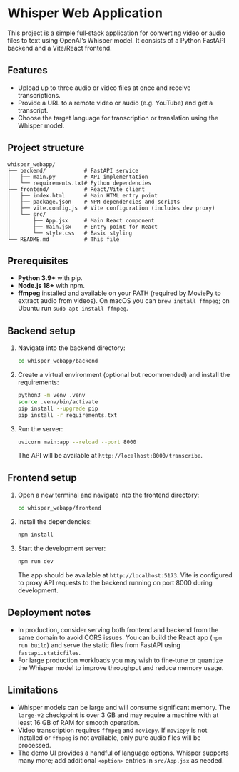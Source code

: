 # Whisper Web Application

This project is a simple full‑stack application for converting video or audio files to text using OpenAI’s Whisper model.  It consists of a Python FastAPI backend and a Vite/React frontend.

## Features

- Upload up to three audio or video files at once and receive transcriptions.
- Provide a URL to a remote video or audio (e.g. YouTube) and get a transcript.
- Choose the target language for transcription or translation using the Whisper model.

## Project structure

```
whisper_webapp/
├── backend/            # FastAPI service
│   ├── main.py         # API implementation
│   └── requirements.txt# Python dependencies
├── frontend/           # React/Vite client
│   ├── index.html      # Main HTML entry point
│   ├── package.json    # NPM dependencies and scripts
│   ├── vite.config.js  # Vite configuration (includes dev proxy)
│   └── src/
│       ├── App.jsx     # Main React component
│       ├── main.jsx    # Entry point for React
│       └── style.css   # Basic styling
└── README.md           # This file
```

## Prerequisites

- **Python 3.9+** with pip.
- **Node.js 18+** with npm.
- **ffmpeg** installed and available on your PATH (required by MoviePy to extract audio from videos).  On macOS you can `brew install ffmpeg`; on Ubuntu run `sudo apt install ffmpeg`.

## Backend setup

1. Navigate into the backend directory:

   ```bash
   cd whisper_webapp/backend
   ```

2. Create a virtual environment (optional but recommended) and install the requirements:

   ```bash
   python3 -m venv .venv
   source .venv/bin/activate
   pip install --upgrade pip
   pip install -r requirements.txt
   ```

3. Run the server:

   ```bash
   uvicorn main:app --reload --port 8000
   ```

   The API will be available at `http://localhost:8000/transcribe`.

## Frontend setup

1. Open a new terminal and navigate into the frontend directory:

   ```bash
   cd whisper_webapp/frontend
   ```

2. Install the dependencies:

   ```bash
   npm install
   ```

3. Start the development server:

   ```bash
   npm run dev
   ```

   The app should be available at `http://localhost:5173`.  Vite is configured to proxy API requests to the backend running on port 8000 during development.

## Deployment notes

- In production, consider serving both frontend and backend from the same domain to avoid CORS issues.  You can build the React app (`npm run build`) and serve the static files from FastAPI using `fastapi.staticfiles`.
- For large production workloads you may wish to fine‑tune or quantize the Whisper model to improve throughput and reduce memory usage.

## Limitations

- Whisper models can be large and will consume significant memory.  The `large‑v2` checkpoint is over 3 GB and may require a machine with at least 16 GB of RAM for smooth operation.
- Video transcription requires `ffmpeg` and `moviepy`.  If `moviepy` is not installed or `ffmpeg` is not available, only pure audio files will be processed.
- The demo UI provides a handful of language options.  Whisper supports many more; add additional `<option>` entries in `src/App.jsx` as needed.